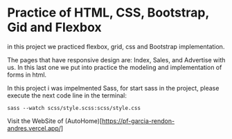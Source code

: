 # Practice of HTML, CSS, Bootstrap, Gid and Flexbox

in this project we practiced flexbox, grid, css and Bootstrap implementation. 

The pages that have responsive design are: 
Index, Sales, and Advertise with us. In this last one we put into practice the modeling and implementation of forms in html.

In this project i was impelmented Sass, for start sass in the project, please execute the next code line in the terminal:

```
sass --watch scss/style.scss:scss/style.css
```

Visit the WebSite of (AutoHome)[https://pf-garcia-rendon-andres.vercel.app/] 